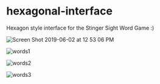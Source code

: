 # hexagonal-interface
Hexagon style interface for the Stinger Sight Word Game :)

![Screen Shot 2019-06-02 at 12 53 06 PM](https://user-images.githubusercontent.com/44883733/58764517-fb74af80-8535-11e9-9a00-e9772258c8ae.png)

![words1](https://user-images.githubusercontent.com/44883733/59474222-040d9580-8e14-11e9-8e2d-5a8b67e7b5a7.png)

![words2](https://user-images.githubusercontent.com/44883733/59474225-07088600-8e14-11e9-8517-1dec4fcb003c.png)

![words3](https://user-images.githubusercontent.com/44883733/59474231-096ae000-8e14-11e9-80f0-64fca0d86e50.png)
